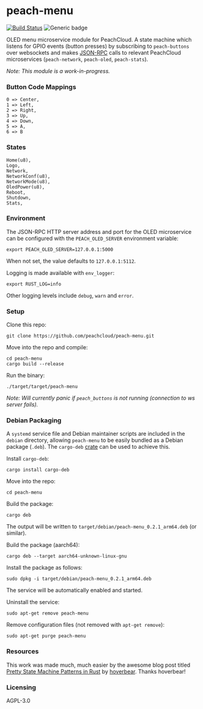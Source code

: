 # peach-menu

[![Build Status](https://travis-ci.com/peachcloud/peach-menu.svg?branch=master)](https://travis-ci.com/peachcloud/peach-menu) ![Generic badge](https://img.shields.io/badge/version-0.2.3-<COLOR>.svg)

OLED menu microservice module for PeachCloud. A state machine which listens for GPIO events (button presses) by subscribing to `peach-buttons` over websockets and makes [JSON-RPC](https://www.jsonrpc.org/specification) calls to relevant PeachCloud microservices (`peach-network`, `peach-oled`, `peach-stats`).

_Note: This module is a work-in-progress._

### Button Code Mappings

```
0 => Center,  
1 => Left,  
2 => Right,  
3 => Up,  
4 => Down,  
5 => A,  
6 => B
```

### States

```
Home(u8),
Logo,
Network,
NetworkConf(u8),
NetworkMode(u8),
OledPower(u8),
Reboot,
Shutdown,
Stats,
```

### Environment

The JSON-RPC HTTP server address and port for the OLED microservice can be configured with the `PEACH_OLED_SERVER` environment variable:

`export PEACH_OLED_SERVER=127.0.0.1:5000`

When not set, the value defaults to `127.0.0.1:5112`.

Logging is made available with `env_logger`:

`export RUST_LOG=info`

Other logging levels include `debug`, `warn` and `error`.

### Setup

Clone this repo:

`git clone https://github.com/peachcloud/peach-menu.git`

Move into the repo and compile:

`cd peach-menu`  
`cargo build --release`

Run the binary:

`./target/target/peach-menu`

_Note: Will currently panic if `peach_buttons` is not running (connection to ws server fails)._

### Debian Packaging

A `systemd` service file and Debian maintainer scripts are included in the `debian` directory, allowing `peach-menu` to be easily bundled as a Debian package (`.deb`). The `cargo-deb` [crate](https://crates.io/crates/cargo-deb) can be used to achieve this.

Install `cargo-deb`:

`cargo install cargo-deb`

Move into the repo:

`cd peach-menu`

Build the package:

`cargo deb`

The output will be written to `target/debian/peach-menu_0.2.1_arm64.deb` (or similar).

Build the package (aarch64):

`cargo deb --target aarch64-unknown-linux-gnu`

Install the package as follows:

`sudo dpkg -i target/debian/peach-menu_0.2.1_arm64.deb`

The service will be automatically enabled and started.

Uninstall the service:

`sudo apt-get remove peach-menu`

Remove configuration files (not removed with `apt-get remove`):

`sudo apt-get purge peach-menu`

### Resources

This work was made much, much easier by the awesome blog post titled [Pretty State Machine Patterns in Rust](https://hoverbear.org/2016/10/12/rust-state-machine-pattern/) by [hoverbear](https://hoverbear.org/about/). Thanks hoverbear!

### Licensing

AGPL-3.0
